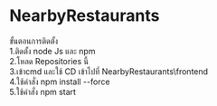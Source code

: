 # NearbyRestaurants

ขั้นตอนการติดตั้ง<br />
1.ติดตั้ง node Js และ npm<br />
2.โหลด Repositories นี้<br />
3.เข้าcmd และใช้ CD เข้าไปที่ NearbyRestaurants\frontend<br />
4.ใช้คำสั่ง npm install --force<br />
5.ใช้คำสั่ง npm start<br />

